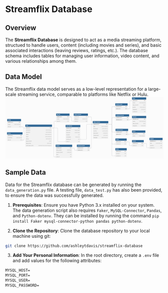 # Streamflix Database

## Overview
The **Streamflix Database** is designed to act as a media streaming platform, structued to handle users, content (including movies and series), and basic associated interactions (leaving reviews, ratings, etc.). The database schema includes tables for managing user information, video content, and various relationships among them.


## Data Model
The Streamflix data model serves as a low-level representation for a large-scale streaming service, comparable to platforms like Netflix or Hulu.
<img src="StreamflixDatabase\assets\streamflix-database-diagram.png" alt="Relational Diagram" />


## Sample Data
Data for the Streamflix database can be generated by running the `data_generation.py` file. A testing file, `data_test.py` has also been provided, to ensure the data was successfully generated. 

1. **Prerequisites**: Ensure you have Python 3.x installed on your system. The data generation script also requires `Faker`, `MySQL-Connector`, `Pandas`, and `Python-dotenv`. They can be installed by running the command `pip install Faker mysql-connector-python pandas python-dotenv`.

2. **Clone the Repository**: Clone the database repository to your local machine using git:

  ```bash
  git clone https://github.com/ashleytdavis/streamflix-database
  ```

3. **Add Your Personal Information**: In the root directory, create a `.env` file and add values for the following attributes:
```
MYSQL_HOST=
MYSQL_PORT=
MYSQL_USER=
MYSQL_PASSWORD=
```